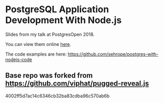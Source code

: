 # PostgreSQL Application Development With Node.js

Slides from my talk at PostgresOpen 2018.

You can view them online [here](https://sehrope.github.io/postgres-with-nodejs-talk/#/).

The code examples are here: https://github.com/sehrope/postgres-with-nodejs-code

## Base repo was forked from https://github.com/viphat/pugged-reveal.js
4002ff5d7ac14c6346cb32ba83cdba96c570ab6b

